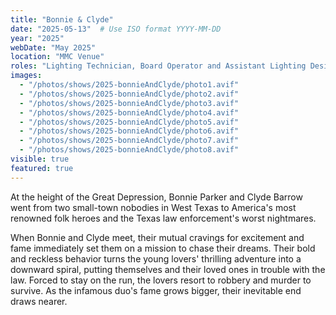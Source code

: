 ```yaml
---
title: "Bonnie & Clyde"
date: "2025-05-13"  # Use ISO format YYYY-MM-DD
year: "2025"
webDate: "May 2025"
location: "MMC Venue"
roles: "Lighting Technician, Board Operator and Assistant Lighting Designer"
images:
  - "/photos/shows/2025-bonnieAndClyde/photo1.avif"
  - "/photos/shows/2025-bonnieAndClyde/photo2.avif"
  - "/photos/shows/2025-bonnieAndClyde/photo3.avif"
  - "/photos/shows/2025-bonnieAndClyde/photo4.avif"
  - "/photos/shows/2025-bonnieAndClyde/photo5.avif"
  - "/photos/shows/2025-bonnieAndClyde/photo6.avif"
  - "/photos/shows/2025-bonnieAndClyde/photo7.avif"
  - "/photos/shows/2025-bonnieAndClyde/photo8.avif"
visible: true
featured: true
---
```

At the height of the Great Depression, Bonnie Parker and Clyde Barrow went from two small-town nobodies in West Texas to America's most renowned folk heroes and the Texas law enforcement's worst nightmares.<br />

When Bonnie and Clyde meet, their mutual cravings for excitement and fame immediately set them on a mission to chase their dreams. Their bold and reckless behavior turns the young lovers' thrilling adventure into a downward spiral, putting themselves and their loved ones in trouble with the law. Forced to stay on the run, the lovers resort to robbery and murder to survive. As the infamous duo's fame grows bigger, their inevitable end draws nearer.